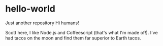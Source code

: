 # hello-world
Just another repository
Hi humans!

Scott here, I like Node.js and Coffeescript (that's what I'm made of!).
I've had tacos on the moon and find them far superior to Earth tacos.
